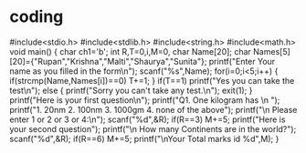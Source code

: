# coding
#include<stdio.h> #include<stdlib.h> #include<string.h> #include<math.h>
void main() 
{
char ch1='b';
int R,T=0,i,M=0, char Name[20];
char Names[5][20]={"Rupan","Krishna","Malti","Shaurya","Sunita"};
printf("Enter Your name as you filled in the form\n");
scanf("%s",Name);
for(i=0;i<5;i++)
 {
  if(strcmp(Name,Names[i])==0) 
  T+=1;
 }
  if(T==1) 
  printf("Yes you can take the test\n"); 
  else
  {
    printf("Sorry you can't take any test.\n");
    exit(1);
   } 
   printf("Here is your first question\n"); 
   printf("Q1. One kilogram has \n "); 
   printf("1. 20nm 2. 100nm 3. 1000gm 4. none of the above"); 
   printf("\n Please enter 1 or 2 or 3 or 4:\n"); scanf("%d",&R); 
   if(R==3) 
   M+=5; 
   printf("Here is your second question");
   printf("\n How many Continents are in the world?"); 
   scanf("%d",&R); 
   if(R==6) 
   M+=5; 
   printf("\nYour Total marks id %d",M); 
 }
